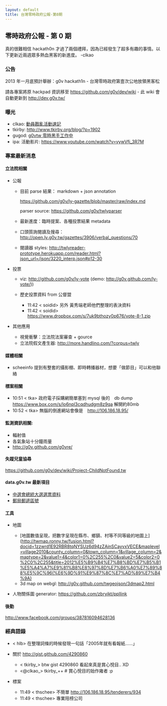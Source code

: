 ```yaml
---
layout: default
title: 台灣零時政府公報-第0期
---
```


## 零時政府公報 - 第 0 期

真的很難相信 hackath0n 才過了兩個禮拜，因為已經發生了超多有趣的事情。以下更新近兩週眾多熱血黑客的新進度。 -clkao

### 公告

2013 年一月底預計舉辦：g0v hackath1n - 台灣零時政府第壹次公地放領黑客松

請各專案將原 hackpad 資訊移至 https://github.com/g0v/dev/wiki - 此 wiki 會自動更新到 http://dev.g0v.tw/

### 曝光

* clkao: [動員戡亂活動速記](http://blog.clkao.org/day/2012/12/04)
* tkirby: http://www.tkirby.org/blog/?p=1902
* gugod: [g0vtw 零時黑手工作中](http://gugod.org/2012/12/g0vtw-hacking/)
* ipa: 活動影片: https://www.youtube.com/watch?v=vywVfj_3R7M

### 專案最新消息
#### 立法院相關

* 公報

  * 目前 parse 結果： markdown + json annotation
 
      https://github.com/g0v/ly-gazette/blob/master/raw/index.md
 
      parser source: https://github.com/g0v/twlyparser
 
  * 最新進度：臨時提案、各種投票結果 metadata
 
  * 口頭質詢閱讀及搜尋：http://open.ly.g0v.tw/gazettes/3906/verbal_questions/70
 
  * 閱讀器 styles: http://twlyreader-prototype.herokuapp.com/reader.html?json_url=/json/3220_interp.json#p12-30

* 投票
  * viz: http://github.com/g0v/ly-vote (demo: http://g0v.github.com/ly-vote/))

  * 歷史投票資料 from 公督盟

    * 11:42 < soidid> 另外 黃秀端老師他們整理的表決資料
    * 11:42 < soidid> https://www.dropbox.com/s/7uk9bthozy0p676/vote-8-1.zip

* 其他應用
  * 視覺衝擊：立法院法案審查 + gource
  * 立法院假文產生器: http://more.handlino.com/?corpus=twly

#### 媒體相關

* scheeinfo 提到有整套的攝影棚、即時轉播器材，想要「做節目」可以和他聯絡

#### 標案相關

* 10:51 < tka> 政府電子採購網簡單塞到 mysql 後的　db dump https://www.box.com/s/lo6npl3cqdhudgm8z9qa 解開約80mb
* 10:52 < tka> 無腦的倒進網站會像是　http://106.186.18.95/ 

#### 監測資訊相關:

* 輻射值
* 各氣象站十分鐘雨量
* http://g0v.github.com/g0vre/

#### 失蹤兒童協尋

https://github.com/g0v/dev/wiki/Project-ChildNotFound.tw

#### data.g0v.tw 最新項目

* [中選會總統大選選票資料](http://data.g0v.tw/questions/3/)
* [郵局郵遞區號](http://data.g0v.tw/questions/30/)

#### 工具

* 地圖
  * [地圖數值呈現，把數字呈現在縣市、鄉鎮、村等不同等級的地圖上](http://twmap.ronny.tw/fusion.html?docid=1zzwrd1E92RBR8tqNYSUz6d94zZAinSCayvxVECE&maplevel=village2010&county_column=0&town_column=1&village_column=2&maptype=2&value1=4&color1=0%2C255%2C0&value2=5&color2=0%2C0%2C255&title=2012%E5%B9%B4%E7%B8%BD%E7%B5%B1%E5%A4%A7%E9%81%B8%E8%97%8D%E7%B6%A0%E7%89%88%E5%9C%96(%E6%9D%91%E9%87%8C%E7%AD%89%E7%B4%9A)
  * 3d map on webgl: http://g0v.github.com/twgeojson/3dmap2.html

* 人物關係圖 generator: https://github.com/zbryikt/ppllink

#### 後勤
http://www.facebook.com/groups/387816094628136

### 經典語錄

* < hlb> 在整理詞條的時候發現一句話「2005年就有看報紙……」

* 關於 http://gist.github.com/4290860
  * < tkirby_> btw gist 4290860 看起來真是賞心悅目.. XD
  * <@clkao_> tkirby_++ # 賞心悅目的始作雍者 :p

* 標案
  * 11:49 < thschee> 不簡單 http://106.186.18.95/tenderers/934
  * 11:49 < thschee> 專業陪榜公司
